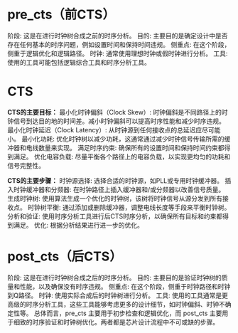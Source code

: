 # pre_cts（前CTS）
阶段: 这是在进行时钟树合成之前的时序分析。
目的: 主要目的是确定设计中是否存在任何基本的时序问题，例如设置时间和保持时间违规。
侧重点: 在这个阶段，侧重于逻辑优化和逻辑路径。
时钟: 通常使用理想时钟或假时钟进行分析。
工具: 使用的工具可能包括逻辑综合工具和时序分析工具。
# CTS
**CTS的主要目标：**
最小化时钟偏斜（Clock Skew）: 时钟偏斜是不同路径上的时钟信号到达目的地的时间差。减小时钟偏斜可以提高时序性能和减少时序违规。
最小化时钟延迟（Clock Latency）: 从时钟源到任何接收点的总延迟应尽可能小。
最小化功耗: 优化时钟树以减少功耗，这通常通过减少时钟信号传输所需的缓冲器和电线数量来实现。
满足时序约束: 确保所有的设置时间和保持时间约束都得到满足。
优化电容负载: 尽量平衡各个路径上的电容负载，以实现更均匀的功耗和信号完整性。

**CTS的主要步骤：**
时钟源选择: 选择合适的时钟源，如PLL或专用时钟缓冲器。
插入时钟缓冲器和分频器: 在时钟路径上插入缓冲器和/或分频器以改善信号质量。
生成时钟树: 使用算法生成一个优化的时钟树，该树将时钟信号从源分发到所有接收点。
时钟树平衡: 通过添加或删除缓冲器，调整电线长度等手段来平衡时钟树。
分析和验证: 使用时序分析工具进行后CTS时序分析，以确保所有目标和约束都得到满足。
优化: 根据分析结果进行进一步的优化。

# post_cts（后CTS）
阶段: 这是在进行时钟树合成之后的时序分析。
目的: 主要目的是验证时钟树的质量和性能，以及确保没有时序违规。
侧重点: 在这个阶段，侧重于时钟路径和时钟到Q路径。
时钟: 使用实际合成后的时钟树进行分析。
工具: 使用的工具通常是更高级的时序分析工具，这些工具能够考虑更多的设计细节，如时钟偏斜、时钟不确定性等。
总体而言，pre_cts 主要用于初步检查和逻辑优化，而 post_cts 主要用于细致的时序验证和时钟树优化。两者都是芯片设计流程中不可或缺的步骤。
